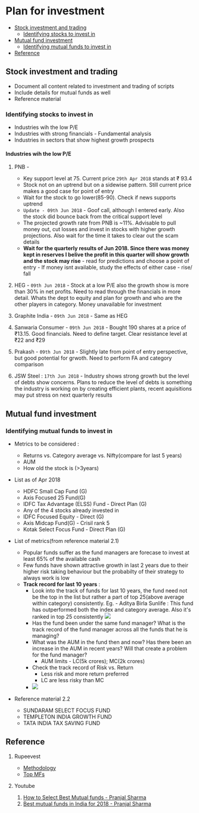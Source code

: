 
# Plan for investment

- [Stock investment and trading](#stock-investment-and-trading)
    - [Identifying stocks to invest in](#identifying-stocks-to-invest-in)
- [Mutual fund investment](#mutual-fund-investment)
    - [Identifying mutual funds to invest in](#identifying-mutual-funds-to-invest-in)
- [Reference](#reference)
   
## Stock investment and trading

- Document all content related to investment and trading of scripts
- Include details for mutual funds as well
- Reference material

### Identifying stocks to invest in

- Industries wih the low P/E
- Industries with strong financials - Fundamental analysis
- Industries in sectors that show highest growth prospects

#### Industries wih the low P/E

1. PNB - 
    - Key support level at 75. Current price `29th Apr 2018` stands at ₹ 93.4
    - Stock not on an uptrend but on a sidewise pattern. Still current price makes a good case for point of entry
    - Wait for the stock to go lower(85-90). Check if news supports uptrend
    - `Update - 09th Jun 2018` - Goof call, although I entered early. Also the stock did bounce back from the critical support level
    - The projected growth rate from PNB is ~11%. Advisable to pull money out, cut losses and invest in stocks with higher growth projections. Also wait for the time it takes to clear out the scam details
    - **Wait for the quarterly results of Jun 2018. Since there was money kept in reserves I belive the profit in this quarter will show growth and the stock may rise** - read for predictions and choose a point of entry - If money isnt available, study the effects of either case - rise/ fall 
    
2. HEG - `09th Jun 2018` - Stock at a low P/E also the growth show is more than 30% in net profits. Need to read through the financials in more detail. Whats the dept to equity and plan for growth and who are the other players in category. Money unavailable for investment
3. Graphite India - `09th Jun 2018` - Same as HEG
4. Sanwaria Consumer - `09th Jun 2018` - Bought 190 shares at a price of ₹13.15. Good financials. Need to define target. Clear resistance level at ₹22 and ₹29
5. Prakash - `09th Jun 2018` - Slightly late from point of entry perspective, but good potential for grwoth. Need to perform FA and category comparison
6. JSW Steel : `17th Jun 2018` - Industry shows strong growth but the level of debts show concerns. Plans to reduce the level of debts is something the industry is working on by creating efficient plants, recent aquisitions may put stress on next quarterly results

## Mutual fund investment

### Identifying mutual funds to invest in

- Metrics to be considered :
    - Returns vs. Category average vs. Nifty(compare for last 5 years)
    - AUM
    - How old the stock is (>3years)
- List as of Apr 2018    
    - HDFC Small Cap Fund (G)
    - Axis Focused 25 Fund(G)
    - IDFC Tax Advantage (ELSS) Fund - Direct Plan (G)
    - Any of the 4 stocks already invested in
    - IDFC Focused Equity - Direct (G)
    - Axis Midcap Fund(G) - Crisil rank 5
    - Kotak Select Focus Fund - Direct Plan (G)

- List of metrics(from reference material 2.1)
    - Popular funds suffer as the fund managers are forecase to invest at least 65% of the available cash
    - Few funds have shown attractive growth in last 2 years due to their higher risk taking behaviour but the probabilty of their strategy to always work is low
    - **Track record for last 10 years** : 
        - Look into the track of funds for last 10 years, the fund need not be the top in the list but rather a part of top 25(above average within category) consistently. Eg. - Aditya Birla Sunlife : This fund has outperformed both the index and category average. Also it's ranked in top 25 consistently
            <img src = "https://raw.githubusercontent.com/rohan193/Trading/master/images/Aditya-Birla-Sunlife.png">
        - Has the fund been under the same fund manager? What is the track record of the fund manager across all the funds that he is managing?
        - What was the AUM in the fund then and now? Has there been an increase in the AUM in recent years? Will that create a problem for the fund manager?
            - AUM limits - LC(5k crores); MC(2k crores)
        - Check the track record of Risk vs. Return
            - Less risk and more return preferred
            - LC are less risky than MC
        - <img src = "https://raw.githubusercontent.com/rohan193/Trading/master/images/2018%20MF%20SIP.png">
        
 - Reference material 2.2
    - SUNDARAM SELECT FOCUS FUND
    - TEMPLETON INDIA GROWTH FUND
    - TATA INDIA TAX SAVING FUND

## Reference 

1. Rupeevest
    - [Methodology](https://www.rupeevest.com/Mutual-Funds/Rating)
    - [Top MFs](https://www.rupeevest.com/Mutual-Funds-India/Best-Mutual-Funds)

2. Youtube
    1. [How to Select Best Mutual funds - Pranjal Sharma](https://www.youtube.com/watch?v=RJdxuaR4cKU)
    2. [Best mutual funds in India for 2018 - Pranjal Sharma](https://www.youtube.com/watch?v=Okrd_rqi8Fs)
